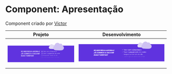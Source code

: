 # Component: Apresentação

Component criado por [Victor](https://github.com/Vict0rCosta)

|  Projeto | Desenvolvimento |
|----------|-----------------|
| ![imagem projeto](https://github.com/desafiosdev/frontend/blob/main/components/apresentacao/images/pedido.png?raw=true) | ![imagem projeto](https://github.com/desafiosdev/frontend/blob/main/components/apresentacao/images/screenshot.png?raw=true) |
